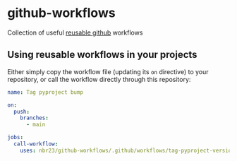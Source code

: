 # github-workflows
Collection of useful [reusable github](https://docs.github.com/en/actions/using-workflows/reusing-workflows) workflows

## Using reusable workflows in your projects

Either simply copy the workflow file (updating its `on` directive) to your repository, or call the workflow directly through this repository:

```yml
name: Tag pyproject bump

on:
  push:
    branches:
      - main

jobs:
  call-workflow:
    uses: nbr23/github-workflows/.github/workflows/tag-pyproject-version-bump.yml@main
```
